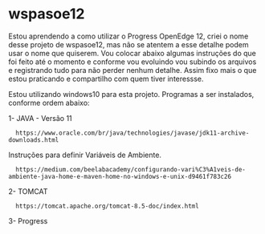   # wspasoe12
  
  Estou aprendendo a como utilizar o Progress OpenEdge 12, criei o nome desse projeto de wspasoe12, mas não se atentem a esse detalhe podem usar o nome que quiserem. Vou colocar abaixo algumas instruções do que foi feito até o momento e conforme vou evoluindo vou subindo os arquivos e registrando tudo para não perder nenhum detalhe. Assim fixo mais o que estou praticando e compartilho com quem tiver interessse.
  
  Estou utilizando windows10 para esta projeto. 
  Programas a ser instalados, conforme ordem abaixo:
  
  1- JAVA - Versão 11
  
      https://www.oracle.com/br/java/technologies/javase/jdk11-archive-downloads.html
  
  Instruções para definir Variáveis ​​de Ambiente.
  
      https://medium.com/beelabacademy/configurando-vari%C3%A1veis-de-ambiente-java-home-e-maven-home-no-windows-e-unix-d9461f783c26
  
  2- TOMCAT
  
      https://tomcat.apache.org/tomcat-8.5-doc/index.html
  
  3- Progress
